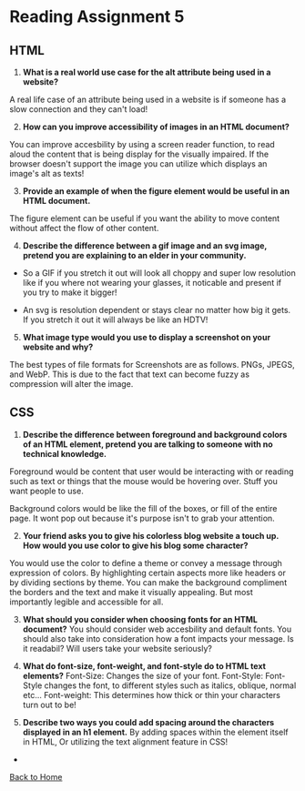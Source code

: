 # Reading Assignment 5 


## HTML

1. **What is a real world use case for the alt attribute being used in a website?**

A real life case of an attribute being used in a website is if someone has a slow connection and they can't load!

2. **How can you improve accessibility of images in an HTML document?**

You can improve accesbility by using a screen reader function, to read aloud the content that is being display for the visually impaired. If the browser doesn't support the image you can utilize which displays an image's alt as texts!

3. **Provide an example of when the figure element would be useful in an HTML document.**

The figure element can be useful if you want the ability to move content without affect the flow of other content.

4. **Describe the difference between a gif image and an svg image, pretend you are explaining to an elder in your community.**

* So a GIF if you stretch it out will look all choppy and super low resolution like if you where not wearing your glasses, it noticable and present if you try to make it bigger!

* An svg is resolution dependent or stays clear no matter how big it gets. If you stretch it out it will always be like an HDTV!



5. **What image type would you use to display a screenshot on your website and why?**

The best types of file formats for Screenshots are as follows. PNGs, JPEGS, and WebP. This is due to the fact that text can become fuzzy as compression will alter the image.

## CSS

1. **Describe the difference between foreground and background colors of an HTML element, pretend you are talking to someone with no technical knowledge.** 

Foreground would be content that user would be interacting with or reading such as text or things that the mouse would be  hovering over. Stuff you want people to use. 

Background colors would be like the fill of the boxes, or fill of the entire page. It wont pop out because it's purpose isn't to grab your attention. 


2. **Your friend asks you to give his colorless blog website a touch up. How would you use color to give his blog some character?**

You would use the color to define a theme or convey a message through expression of colors. By highlighting certain aspects more like headers or by dividing sections by theme. You can make the background compliment the borders and the text and make it visually appealing. But most importantly legible and accessible for all. 


3. **What should you consider when choosing fonts for an HTML document?**
You should consider web accesbility and default fonts. You should also take into consideration how a font impacts your message. Is it readabil? Will users take your website seriously?


4. **What do font-size, font-weight, and font-style do to HTML text elements?**
Font-Size: Changes the size of your font.
Font-Style: Font-Style changes the font, to different styles such as italics, oblique, normal etc...
Font-weight: This determines how thick or thin your characters turn out to be! 



5. **Describe two ways you could add spacing around the characters displayed in an h1 element.**
By adding spaces within the element itself in HTML, 
Or utilizing the text alignment feature in CSS!
+
[Back to Home](https://zusolaris.github.io/reading-notes/)